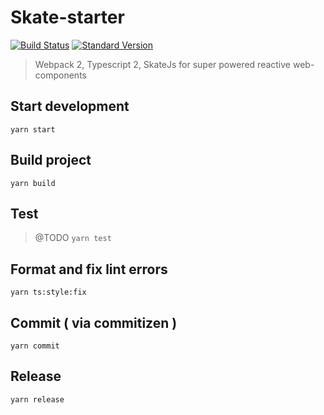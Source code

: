 # Skate-starter

[![Build Status](https://travis-ci.org/Hotell/skate-starter.svg?branch=master)](https://travis-ci.org/Hotell/skate-starter)
[![Standard Version](https://img.shields.io/badge/release-standard%20version-brightgreen.svg)](https://github.com/conventional-changelog/standard-version)

> Webpack 2, Typescript 2, SkateJs for super powered reactive web-components


## Start development

`yarn start`

## Build project

`yarn build`

## Test

> @TODO
`yarn test`

## Format and fix lint errors

`yarn ts:style:fix`

## Commit ( via commitizen )

`yarn commit`

## Release

`yarn release`


